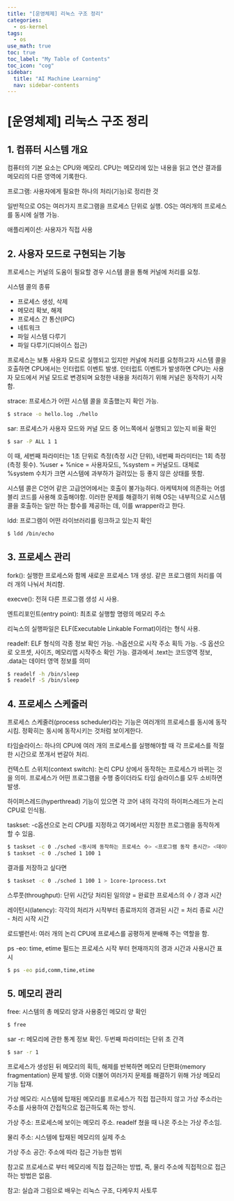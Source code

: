 ```yaml
---
title: "[운영체제] 리눅스 구조 정리" 
categories:
  - os-kernel
tags:
  - os
use_math: true
toc: true
toc_label: "My Table of Contents"
toc_icon: "cog"
sidebar:
  title: "AI Machine Learning"
  nav: sidebar-contents
---
```


# [운영체제] 리눅스 구조 정리

## 1. 컴퓨터 시스템 개요

컴퓨터의 기본 요소는 CPU와 메모리. CPU는 메모리에 있는 내용을 읽고 연산 결과를 메모리의 다른 영역에 기록한다. 

프로그램: 사용자에게 필요한 하나의 처리(기능)로 정리한 것

일반적으로 OS는 여러가지 프로그램을 프로세스 단위로 실행. OS는 여러개의 프로세스를 동시에 실행 가능. 

애플리케이션: 사용자가 직접 사용 


## 2. 사용자 모드로 구현되는 기능

프로세스는 커널의 도움이 필요할 경우 시스템 콜을 통해 커널에 처리를 요청.

시스템 콜의 종류

* 프로세스 생성, 삭제
* 메모리 확보, 해제
* 프로세스 간 통산(IPC)
* 네트워크
* 파일 시스템 다루기
* 파일 다루기(디바이스 접근)

프로세스는 보통 사용자 모드로 실행되고 있지만 커널에 처리를 요청하고자 시스템 콜을 호출하면 CPU에서는 인터럽트 이벤트 발생. 
인터럽트 이벤트가 발생하면 CPU는 사용자 모드에서 커널 모드로 변경되며 요청한 내용을 처리하기 위해 커널은 동작하기 시작함. 

strace: 프로세스가 어떤 시스템 콜을 호출했는지 확인 가능.

```bash
$ strace -o hello.log ./hello
```

sar: 프로세스가 사용자 모드와 커널 모드 중 어느쪽에서 실행되고 있는지 비율 확인

```bash
$ sar -P ALL 1 1
```
이 때, 세번째 파라미터는 1초 단위로 측정(측정 시간 단위), 네번째 파라미터는 1회 측정(측정 횟수). 
%user + %nice = 사용자모드, %system = 커널모드. 
대체로 %system 수치가 크면 시스템에 과부하가 걸려있는 등 좋지 않은 상태를 뜻함. 
<br />

시스템 콜은 C언어 같은 고급언어에서는 호출이 불가능하다. 아케텍처에 의존하는 어셈블리 코드를 사용해 호출해야함. 
이러한 문제를 해결하기 위해 OS는 내부적으로 시스템 콜을 호출하는 일만 하는 함수를 제공하는 데, 이를 wrapper라고 한다. 

ldd: 프로그램이 어떤 라이브러리를 링크하고 있는지 확인

```bash
$ ldd /bin/echo
```

## 3. 프로세스 관리

fork(): 실행한 프로세스와 함께 새로운 프로세스 1개 생성. 같은 프로그램의 처리를 여러 개의 나눠서 처리함. 

execve(): 전혀 다른 프로그램 생성 시 사용. 

엔트리포인트(entry point): 최초로 실행할 명령의 메모리 주소

리눅스의 실행파일은 ELF(Executable Linkable Format)이라는 형식 사용. 

readelf: ELF 형식의 각종 정보 확인 가능. -h옵션으로 시작 주소 획득 가능. 
-S 옵션으로 오프셋, 사이즈, 메모리맵 시작주소 확인 가능. 
결과에서 .text는 코드영역 정보, .data는 데이터 영역 정보를 의미  

```bash
$ readelf -h /bin/sleep
$ readelf -S /bin/sleep
```

## 4. 프로세스 스케줄러

프로세스 스케줄러(process scheduler)라는 기능은 여러개의 프로세스를 동시에 동작시킴. 
정확히는 동시에 동작시키는 것처럼 보이게한다. 

타임슬라이스: 하나의 CPU에 여러 개의 프로세스를 실행해야할 때 각 프로세스를 적절한 시간으로 쪼개서 번갈아 처리. 

컨텍스트 스위치(context switch): 논리 CPU 상에서 동작하는 프로세스가 바뀌는 것을 의미. 
프로세스가 어떤 프로그램을 수행 중이더라도 타임 슬라이스를 모두 소비하면 발생. 

하이퍼스레드(hyperthread) 기능이 있으면 각 코어 내의 각각의 하이퍼스레드가 논리 CPU로 인식됨. 

taskset: -c옵션으로 논리 CPU를 지정하고 여기에서만 지정한 프로그램을 동작하게 할 수 있음. 

```bash
$ taskset -c 0 ./sched <동시에 동작하는 프로세스 수> <프로그램 동작 총시간> <데이터 수집 간격>
$ taskset -c 0 ./sched 1 100 1
```

결과를 저장하고 싶다면

```bash
$ taskset -c 0 ./sched 1 100 1 > 1core-1process.txt 
```

스루풋(throughput): 단위 시간당 처리된 일의양 = 완료한 프로세스의 수 / 경과 시간

레이턴시(latency): 각각의 처리가 시작부터 종료까지의 경과된 시간 = 처리 종료 시간 - 처리 시작 시간 

로드밸런서: 여러 개의 논리 CPU에 프로세스를 공평하게 분배해 주는 역할을 함. 

ps -eo: time, etime 필드는 프로세스 시작 부터 현재까지의 경과 시간과 사용시간 표시 

```bash
$ ps -eo pid,comm,time,etime
```

## 5. 메모리 관리

free: 시스템의 총 메모리 양과 사용중인 메모리 양 확인

```bash
$ free
```

sar -r: 메모리에 관한 통계 정보 확인. 두번째 파라미터는 단위 초 간격 

```bash
$ sar -r 1
```

프로세스가 생성된 뒤 메모리의 획득, 해제를 반복하면 메모리 단편화(memory fragmentation) 문제 발생. 
이와 더불어 여러가지 문제를 해결하기 위해 가상 메모리 기능 탑재. 

가상 메모리: 시스템에 탑재된 메모리를 프로세스가 직접 접근하지 않고 가상 주소라는 주소를 사용하여 
간접적으로 접근하도록 하는 방식. 

가상 주소: 프로세스에 보이는 메모리 주소. readelf 쳤을 때 나온 주소는 가상 주소임. 

물리 주소: 시스템에 탑재된 메모리의 실제 주소

가상 주소 공간: 주소에 따라 접근 가능한 범위 

참고로 프로세스로 부터 메모리에 직접 접근하는 방법, 
즉, 물리 주소에 직접적으로 접근하는 방법은 없음. 


참고: 실습과 그림으로 배우는 리눅스 구조, 다케우치 사토루
